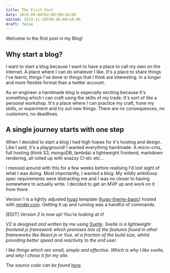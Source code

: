 ```yaml
---
title: The First Post
date: 2019-09-04T02:00:00+10:00
edited: 2019-11-28T00:48:00+10:00
draft: false
---
```


Welcome to the first post in my Blog!

## Why start a blog?

I want to start a blog because I want to have a place to call my own on the internet. A place where I can do whatever I like. It's a place to share things I've learnt, things I've done or things that I think are interesting. In a longer and more flexible format than a twitter account. 

As an engineer a handmade blog is especially exciting because it's something which I can craft using the skills of my trade. It's sort of like a personal workshop. It's a place where I can practice my craft, hone my skills, or experiment and try out new things. There are no consequences, no customers, no deadlines.

## A single journey starts with one step

When I decided to start a blog I had high hopes for it's hosting and design. Like I said, it's a playground! I wanted everything handmade. A micro-cms, full hosting (think S3, mongoDB, lambda) a lightweight frontend, markdown rendering, all rolled up with snazzy CI etc etc...

I messed around with this for a few weeks before realising I'd lost sight of what I was doing. Most importantly, I wanted a blog. My wildly ambitious spec requirements were distracting me and I was no closer to having somewhere to actually write. I decided to get an MVP up and work on it from there.

Version 1 is a lightly adjusted [hugo](https://gohugo.io/) template ([hugo-theme-basic](https://themes.gohugo.io/hugo-theme-basic/)) hosted with [render.com](https://render.com/). Getting it up and running was a handful of commands.

[EDIT] _Version 2 is now up! You're looking at it!_

_V2 is designed and written by me using [Svelte](https://svelte.dev). Svelte is a lightweight frontend js framework which promises lots of the features found in other frameworks like React.js or Vue, at a fraction of the build size, whilst providing better speed and reactivity to the end user._

_I like things which are small, simple and effective. Which is why I like svelte, and why I chose it for my site._

_The source code can be found [here](https://github.com/benmcgarvey/benmcgarveysvelte)._